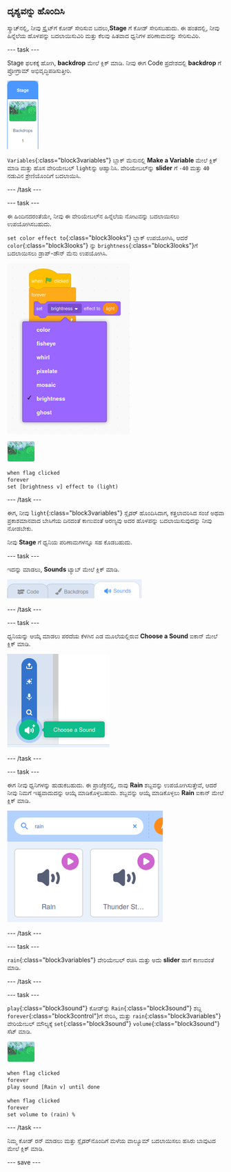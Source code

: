 ## ದೃಶ್ಯವನ್ನು ಹೊಂದಿಸಿ

ಸ್ಕ್ರಾಚ್‌ನಲ್ಲಿ, ನೀವು ಸ್ಪ್ರೈಟ್‌ಗೆ ಕೋಡ್‌ ಸೇರಿಸುವ ಬದಲು,**Stage** ಗೆ ಕೋಡ್‌ ಸೇರಿಸಬಹುದು. ಈ ಹಂತದಲ್ಲಿ, ನೀವು ಹಿನ್ನೆಲೆಯ ಹೊಳಪನ್ನು ಬದಲಾಯಿಸುವಿರಿ ಮತ್ತು ಕೆಲವು ಹಿತವಾದ ಧ್ವನಿಗಳ ಪರಿಣಾಮವನ್ನು ಸೇರಿಸುವಿರಿ.

--- task ---

Stage ಫಲಕಕ್ಕೆ ಹೋಗಿ, **backdrop** ಮೇಲೆ ಕ್ಲಿಕ್‌ ಮಾಡಿ. ನೀವು ಈಗ Code ಪ್ರದೇಶದಲ್ಲಿ **backdrop** ಗೆ ಪ್ರೋಗ್ರಾಮ್‌ ಅಭಿವೃದ್ಧಿಪಡಿಸುತ್ತೀರಿ.

![ಹಿನ್ನೆಲೆ ಆಯ್ಕೆಯ ಚಿತ್ರ](images/backdrop.png)

`Variables`{:class="block3variables"} ಬ್ಲಾಕ್‌ ಮೆನುನಲ್ಲಿ **Make a Variable** ಮೇಲೆ ಕ್ಲಿಕ್‌ ಮಾಡಿ ಮತ್ತು ಹೊಸ ವೇರಿಯೇಬಲ್‌ `light`ನ್ನು ಆಹ್ವಾನಿಸಿ. ವೇರಿಯೇಬಲ್‌ನ್ನು **slider** ಗೆ `-40` ಮತ್ತು `40` ನಡುವಿನ ಶ್ರೇಣಿಯೊಂದಿಗೆ ಬದಲಾಯಿಸಿ.

--- /task ---

--- task ---

ಈ ಹಿಂದಿನದರಂತೆಯೇ, ನೀವು ಈ ವೇರಿಯೇಬಲ್‌ನ ಹಿನ್ನೆಲೆಯ ನೋಟವನ್ನು ಬದಲಾಯಿಸಲು ಉಪಯೋಗಿಸಬಹುದು.

`set color effect to`{:class="block3looks"} ಬ್ಲಾಕ್‌ ಉಪಯೋಗಿಸಿ, ಆದರೆ `color`{:class="block3looks"} ನ್ನು `brightness`{:class="block3looks"}ಗೆ ಬದಲಾಯಿಸಲು ಡ್ರಾಪ್-ಡೌನ್‌ ಮೆನು ಉಪಯೋಗಿಸಿ.

![ನೋಟಗಳ ಪರಿಣಾಮಗಳ ಬ್ಲಾಕ್ ಆಯ್ಕೆ ತೋರಿಸುವ ಚಿತ್ರ](images/brightness.png)

![ಹಿನ್ನೆಲೆಯ ಚಿತ್ರ](images/backdrop-sprite.png)

```blocks3
when flag clicked
forever
set [brightness v] effect to (light)
```

--- /task ---

ಈಗ, ನೀವು `light`{:class="block3variables"} ಸ್ಲೈಡರ್‌ ಹೊಂದಿಸಿದಾಗ, ಕತ್ತಲಾವರಿಸಿದ ಸಂಜೆ ಅಥವಾ ಪ್ರಕಾಶಮಾನವಾದ ಬೇಸಿಗೆಯ ದಿನದಂತೆ ಕಾಣುವಂತೆ ಅರಣ್ಯವು ಅದರ ಹೊಳಪನ್ನು ಬದಲಾಯಿಸುವುದನ್ನು ನೀವು ನೋಡಬೇಕು.

ನೀವು **Stage** ಗೆ ಧ್ವನಿಯ ಪರಿಣಾಮಗಳನ್ನೂ ಸಹ ಕೊಡಬಹುದು.

--- task ---

ಇದನ್ನು ಮಾಡಲು, **Sounds** ಟ್ಯಾಬ್‌ ಮೇಲೆ ಕ್ಲಿಕ್‌ ಮಾಡಿ.

![ಆಯ್ಕೆಯಾದ sounds ಟ್ಯಾಬ್‌ ತೋರಿಸುವ ಚಿತ್ರ](images/sounds-tab.png)

--- /task ---

--- task ---

ಧ್ವನಿಯನ್ನು ಆಯ್ಕೆ ಮಾಡಲು ಪರದೆಯ ಕೆಳಗಿನ ಎಡ ಮೂಲೆಯಲ್ಲಿರುವ **Choose a Sound** ಐಕಾನ್ ಮೇಲೆ ಕ್ಲಿಕ್ ಮಾಡಿ.

![ಧ್ವನಿ ಸೇರಿಸು ಐಕಾನ್‌ ತೋರಿಸುವ ಚಿತ್ರ](images/add-sound.png)

--- /task ---

--- task ---

ಈಗ ನೀವು ಧ್ವನಿಗಳನ್ನು ಹುಡುಕಬಹುದು. ಈ ಪ್ರಾಜೆಕ್ಟನಲ್ಲಿ, ನಾವು **Rain** ಶಬ್ದವನ್ನು ಉಪಯೋಗಿಸುತ್ತೇವೆ, ಆದರೆ ನೀವು ನಿಮಗೆ ಇಷ್ಟವಾದುದನ್ನು ಆಯ್ಕೆ ಮಾಡಿಕೊಳ್ಳಬಹುದು. ಶಬ್ದವನ್ನು ಆಯ್ಕೆ ಮಾಡಿಕೊಳ್ಳಲು **Rain** ಐಕಾನ್‌ ಮೇಲೆ ಕ್ಲಿಕ್‌ ಮಾಡಿ.

![rain ಶಬ್ದ ಹುಡುಕುವುದು ಮತ್ತು ಆಯ್ಕೆಯನ್ನು ತೋರಿಸುವ ಚಿತ್ರ](images/rain.png)

--- /task ---

--- task ---

`rain`{:class="block3variables"} ವೇರಿಯೇಬಲ್‌ ರಚಿಸಿ ಮತ್ತು ಅದು **slider** ಹಾಗೆ ಕಾಣುವಂತೆ ಮಾಡಿ.

--- /task ---

--- task ---

`play`{:class="block3sound"} ಕೋಡ್‌ನ್ನು `Rain`{:class="block3sound"} ಶಬ್ದ `forever`{:class="block3control"}ಗೆ ಸೇರಿಸಿ, ಮತ್ತು `rain`{:class="block3variables"} ವೇರಿಯೇಬಲ್‌ ಮೌಲ್ಯಕ್ಕೆ `set`{:class="block3sound"} `volume`{:class="block3sound"} ಸೆಟ್‌ ಮಾಡಿ.

![ಹಿನ್ನೆಲೆಯ ಚಿತ್ರ](images/backdrop-sprite.png)

```blocks3
when flag clicked
forever
play sound [Rain v] until done

when flag clicked
forever
set volume to (rain) %
```

--- /task ---

ನಿಮ್ಮ ಕೋಡ್‌ ರನ್‌ ಮಾಡಲು ಮತ್ತು ಸ್ಲೈಡರ್‌ನೊಂದಿಗೆ ಮಳೆಯ ವಾಲ್ಯೂಮ್‌ ಬದಲಾಯಿಸಲು ಹಸಿರು ಬಾವುಟದ ಮೇಲೆ ಕ್ಲಿಕ್‌ ಮಾಡಿ.

--- save ---
